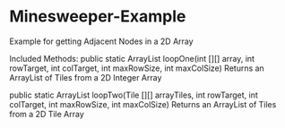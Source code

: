 # Minesweeper-Example
Example for getting Adjacent Nodes in a 2D Array

Included Methods:
public static ArrayList<Tile> loopOne(int [][] array, int rowTarget, int colTarget, int maxRowSize, int maxColSize)
  Returns an ArrayList of Tiles from a 2D Integer Array
  
public static ArrayList<Tile> loopTwo(Tile [][] arrayTiles, int rowTarget, int colTarget, int maxRowSize, int maxColSize)
  Returns an ArrayList of Tiles from a 2D Tile Array
